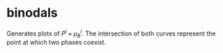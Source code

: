# binodals

Generates plots of $P^i\times\mu_B^i$. The intersection of both curves represent
the point at which two phases coexist.
